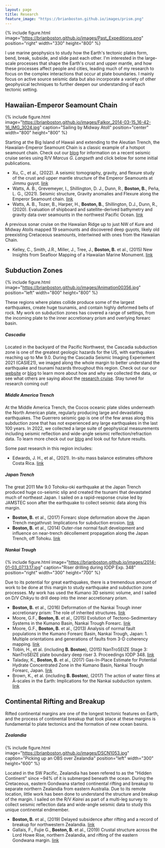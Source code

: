 ```yaml
---
layout: page
title: Research
feature_image: "https://brianboston.github.io/images/prism.png"
---
```

{% include figure.html image="https://brianboston.github.io/images/Past_Expeditions.png" position="right" width="330" height="800" %}

I use marine geophysics to study how the Earth's tectonic plates form, bend, break, subside, and slide past each other. I'm interested in the large-scale processes that shape the Earth's crust and upper mantle, and how these processes affect people and cities, leading much of my research to focus on the complex interactions that occur at plate boundaries. I mainly focus on active source seismic data but also incorporate a variety of other geophysical techniques to further deepen our understanding of each tectonic setting. 


## Hawaiian-Emperor Seamount Chain
{% include figure.html image="https://brianboston.github.io/images/Falkor_2014-03-15_16-42-16_IMG_3024.jpg" caption="Sailing by Midway Atoll" position="center" width="800" height="800" %}

Starting at the Big Island of Hawaii and extending to the Aleutian Trench, the Hawaiian-Emperor Seamount Chain is a classic example of a hotspot seamount chain. Check out our [blog](https://hawaiiemperor.blogspot.com "blog") for information on a recent seismic cruise series using R/V _Marcus G. Langseth_ and click below for some initial publications.

* Xu, C., et al., (2022). A seismic tomography, gravity, and flexure study of the crust and upper mantle structure of the Emperor Seamounts at Jimmu guyot. [link](https://doi.org/10.1029/2021JB023241 "link")
* Watts, A. B., Grevemeyer, I., Shillington, D. J., Dunn, R., **Boston, B.**, Peña, L. G., (2021). Seismic structure, Gravity anomalies and Flexure along the Emperor Seamount chain. [link](http://dx.doi.org/10.1029/2020JB021109 "link")
* Watts, A. B., Tozer, B., Harper, H., **Boston, B.**, Shillington, D.J., Dunn, R., (2020). Evaluation of shipboard and satellite-derived bathymetry and gravity data over seamounts in the northwest Pacific Ocean. [link](http://dx.doi.org/10.1029/2020JB020396 "link")

A previous sonar cruise on the Hawaiian Ridge up to just NW of Kure and Midway Atolls mapped 19 seamounts and discovered deep guyots, likely old preexisting Cretaceous seamounts, intertwined with ones from the Hawaiian Chain.

* Kelley, C., Smith, J.R., Miller, J., Tree, J., **Boston, B.** et al., (2015) New Insights from Seafloor Mapping of a Hawaiian Marine Monument. [link](http://dx.doi.org/10.1029/2015EO030235 "link")

## Subduction Zones
{% include figure.html image="https://brianboston.github.io/images/Animation00356.jpg" position="left" width="800" height="800" %}

These regions where plates collide produce some of the largest earthquakes, create huge tsunamis, and contain highly deformed belts of rock. My work on subduction zones has covered a range of settings, from the incoming plate to the inner accretionary prism and overlying forearc basin.

##### Cascadia
Located in the backyard of the Pacific Northwest, the Cascadia subduction zone is one of the greatest geologic hazards for the US, with earthquakes reaching up to Mw 9.0. During the Cascadia Seismic Imaging Experiement 2021 (CASIE21), we imaged along the whole margin to better understand the earthquake and tsunami hazards throughout this region. Check out our our [website](https://casie21.weebly.com "website") or [blog](https://news.climate.columbia.edu/features/illuminating-the-cascadia-subduction-zone/ "blog") to learn more about how and why we collected the data, or see what others are saying about the [research cruise](https://www.sciencemag.org/news/2021/06/megaquake-will-someday-strike-pacific-northwest-ship-could-figure-out-how-bad-it-will "research cruise"). Stay tuned for research coming out!

##### Middle America Trench
At the Middle America Trench, the Cocos oceanic plate slides underneath the North American plate, regularly producing large and devastating earthquakes. The Guerrero seismic gap is one of the few areas along this subduction zone that has not experienced any large earthquakes in the last 100 years. In 2022, we collected a large suite of geophysical measurements including seismic reflection and wide-angle seismic relfection/refraction data. To learn more check out our [blog](https://news.climate.columbia.edu/features/scrutinizing-the-habitat-of-slow-earthquakes-in-the-guerrero-gap/ "blog") and look out for future results.

Some past research in this region includes:
* Edwards, J. H., et al., (2021). In-situ mass balance estimates offshore Costa Rica. [link](https://doi.org/10.1029/2020GC009190"link")

##### Japan Trench
The great 2011 Mw 9.0 Tohoku-oki earthquake at the Japan Trench produced huge co-seismic slip and created the tsunami that devastated much of northeast Japan. I sailed on a rapid-response cruise led by JAMSTEC soon after the earthquake to collect seismic data along this margin.

* **Boston, B.** et al., (2017) Forearc slope deformation above the Japan Trench megathrust: Implications for subduction erosion. [link](http://dx.doi.org/10.1016/j.epsl.2017.01.005 "link")
* **Boston, B.** et al., (2014) Outer-rise normal fault development and influence on near-trench décollement propagation along the Japan Trench, off Tohoku. [link](http://dx.doi.org/10.1186/1880-5981-66-135 "link")

##### Nankai Trough

{% include figure.html image="https://brianboston.github.io/images/2014-01-03_07.13.17.jpg" caption="Riser drilling during IODP Exp. 348" position="right" width="300" height="700" %}

Due to its potential for great earthquakes, there is a tremendous amount of work to be done at this margin to study earthquake and subduction zone processes. My work has used the Kumano 3D seismic volume, and I sailed on D/V _Chikyu_ to drill deep into the inner accretionary prism.


* **Boston, B.** et al., (2016) Deformation of the Nankai Trough inner accretionary prism: The role of inherited structures. [link](http://dx.doi.org/10.1002/2015GC006185 "link")
* Moore, G.F., **Boston, B.** et al., (2015) Evolution of Tectono-Sedimentary Systems in the Kumano Basin, Nankai Trough Forearc. [link](https://doi.org/10.1016/j.marpetgeo.2015.05.032 "link")
* Moore, G.F., **Boston, B.** et al., (2013) Analysis of normal fault populations in the Kumano Forearc Basin, Nankai Trough, Japan: 1. Multiple orientations and generations of faults from 3-D coherency mapping. [link](http://dx.doi.org/10.1002/ggge.20119 "link")
* Tobin, H., et al. (including **B. Boston**), (2015) NanTroSEIZE Stage 3: NanTroSEIZE plate boundary deep riser 3. Proceedings IODP 348. [link](http://dx.doi.org/10.2204/iodp.proc.348.2015 "link")
* Taladay, K., **Boston, B.** et al., (2017) Gas-In-Place Estimate for Potential Hydrate Concentrated Zone in the Kumano Basin, Nankai Trough Forearc, Japan. [link](http://dx.doi.org/10.3390/en10101552 "link")
* Brown, K., et al. (including **B. Boston**), (2017) The action of water films at Å-scales in the Earth: Implications for the Nankai subduction system. [link](http://dx.doi.org/10.1016/j.epsl.2016.12.042 "link")


## Continental Rifting and Breakup

Rifted continental margins are one of the longest tectonic features on Earth, and the process of continental breakup that took place at these margins is fundamental to plate tectonics and the formation of new ocean basins.

##### Zealandia
{% include figure.html image="https://brianboston.github.io/images/DSCN1053.jpg" caption="Picking up an OBS over Zealandia" position="left" width="300" height="600" %}

Located in the SW Pacific, Zealandia has been refered to as the "Hidden Continent" since ~94% of it is submerged beneath the ocean. During the Cretaceous, eastern Gondwana started continental rifting and breakup to separate northern Zealandia from eastern Australia. Due to its remote location, little work has been done to understand the structure and breakup of the margin. I sailed on the R/V _Kairei_ as part of a multi-leg survey to collect seismic reflection data and wide-angle seismic data to study this unique continental endmember.

* **Boston, B.** et al., (2019) Delayed subsidence after rifting and a record of breakup for northwestern Zealandia. [link](http://dx.doi.org/10.1029/2018JB016799 "link")
* Gallais, F., Fujie G., **Boston, B.** et al., (2019) Crustal structure across the Lord Howe Rise, northern Zealandia, and rifting of the eastern Gondwana margin. [link](http://dx.doi.org/10.1029/2018JB016798 "link")
